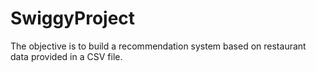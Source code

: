 # SwiggyProject
The objective is to build a recommendation system based on restaurant data provided in a CSV file.
